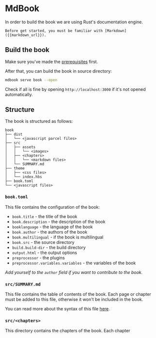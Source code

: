 # MdBook

In order to build the book we are using Rust's documentation engine.

```admonish note
Before get started, you must be familiar with [Markdown]({{markdown_url}}).
```

## Build the book

Make sure you've made the [prerequisites](prerequisites.md) first.

After that, you can build the book in source directory:

```bash
mdbook serve book --open
```

Check if all is fine by opening `http://localhost:3000` if it's not opened automatically.

## Structure

The book is structured as follows:

```text
book
├── dist
│   └── <javascript parcel files>
├── src
│   ├── assets
│   │   └── <images>
│   ├── <chapters>
│   │   └── <markdown files>
│   └── SUMMARY.md
├── theme
│   ├── <css files>
│   └── index.hbs
├── book.toml
└── <javascript files>
```

### `book.toml`

This file contains the configuration of the book:

- `book.title` - the title of the book
- `book.description` - the description of the book
- `booklanguage` - the language of the book
- `book.author` - the authors of the book
- `book.multilingual` - if the book is multilingual
- `book.src` - the source directory
- `build.build-dir` - the build directory
- `output.html` - the output options
- `preprocessor` - the plugins
- `preprocessor.variables.variables` - the variables of the book

_Add yourself to the `author` field if you want to contribute to the book._

### `src/SUMMARY.md`

This file contains the table of contents of the book. Each
page or chapter must be added to this file, otherwise it won't
be included in the book.

You can read more about the syntax of this file [here]({{mdbook_summary_url}}).

### `src/<chapters>`

This directory contains the chapters of the book. Each chapter
